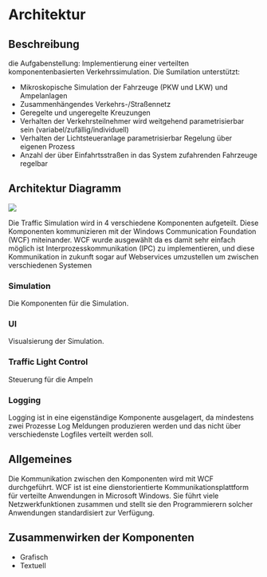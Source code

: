 # Architektur
## Beschreibung
die Aufgabenstellung:
Implementierung einer verteilten komponentenbasierten Verkehrssimulation.
Die Sumilation unterstützt:
- Mikroskopische Simulation der Fahrzeuge (PKW und LKW) und Ampelanlagen
- Zusammenhängendes Verkehrs-/Straßennetz
- Geregelte und ungeregelte Kreuzungen
- Verhalten der Verkehrsteilnehmer wird weitgehend parametrisierbar sein (variabel/zufällig/individuell)
- Verhalten der Lichtsteueranlage parametrisierbar Regelung über eigenen Prozess
- Anzahl der über Einfahrtsstraßen in das System zufahrenden Fahrzeuge regelbar
## Architektur Diagramm 
![](img/Architektur.png)

Die Traffic Simulation wird in 4 verschiedene Komponenten aufgeteilt. Diese Komponenten kommunizieren mit der Windows Communication Foundation (WCF) miteinander. WCF wurde ausgewählt da es damit sehr einfach möglich ist Interprozesskommunikation (IPC) zu implementieren, und diese Kommunikation in zukunft sogar auf Webservices umzustellen um zwischen verschiedenen Systemen 

### Simulation
Die Komponenten für die Simulation.

### UI
Visualsierung der Simulation.

### Traffic Light Control
Steuerung für die Ampeln

### Logging
Logging ist in eine eigenständige Komponente ausgelagert, da mindestens zwei Prozesse Log Meldungen produzieren werden und das nicht über verschiedenste Logfiles verteilt werden soll.

## Allgemeines
Die Kommunikation zwischen den Komponenten wird mit WCF durchgeführt.
WCF ist ist eine dienstorientierte Kommunikationsplattform für verteilte Anwendungen in Microsoft Windows. Sie führt viele Netzwerkfunktionen zusammen und stellt sie den Programmierern solcher Anwendungen standardisiert zur Verfügung.

## Zusammenwirken der Komponenten
- Grafisch
- Textuell